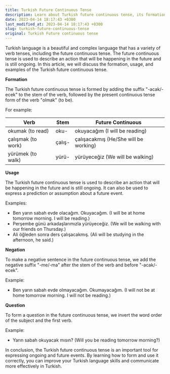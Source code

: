 ```yaml
---
title: Turkish Future Continuous Tense
description: Learn about Turkish future continuous tense, its formation, usage, and examples. Improve your Turkish language with Pronunciation Coach AI.
date: 2023-04-14 18:17:43 +0300
last_modified_at: 2023-04-14 18:17:43 +0300
slug: turkish-future-continuous-tense
original: Turkish Future continuous tense
---
```

Turkish language is a beautiful and complex language that has a variety of verb tenses, including the future continuous tense. The future continuous tense is used to describe an action that will be happening in the future and is still ongoing. In this article, we will discuss the formation, usage, and examples of the Turkish future continuous tense.

**Formation**

The Turkish future continuous tense is formed by adding the suffix "-acak/-ecek" to the stem of the verb, followed by the present continuous tense form of the verb "olmak" (to be).

For example:

| Verb | Stem | Future Continuous |
| ---- | ---- | ---------------- |
| okumak (to read) | oku- | okuyacağım (I will be reading) |
| çalışmak (to work) | çalış- | çalışacakmış (He/She will be working) |
| yürümek (to walk) | yürü- | yürüyeceğiz (We will be walking) |

**Usage**

The Turkish future continuous tense is used to describe an action that will be happening in the future and is still ongoing. It can also be used to express a prediction or assumption about a future event.

Examples:

- Ben yarın sabah evde olacağım. Okuyacağım. (I will be at home tomorrow morning. I will be reading.)
- Perşembe günü arkadaşlarımızla yürüyeceğiz. (We will be walking with our friends on Thursday.)
- Ali öğleden sonra ders çalışacakmış. (Ali will be studying in the afternoon, he said.)

**Negation**

To make a negative sentence in the future continuous tense, we add the negative suffix "-me/-ma" after the stem of the verb and before "-acak/-ecek".

Example:

- Ben yarın sabah evde olmayacağım. Okumayacağım. (I will not be at home tomorrow morning. I will not be reading.)

**Question**

To form a question in the future continuous tense, we invert the word order of the subject and the first verb.

Example:

- Yarın sabah okuyacak mısın? (Will you be reading tomorrow morning?)

In conclusion, the Turkish future continuous tense is an important tool for expressing ongoing and future events. By learning how to form and use it correctly, you can improve your Turkish language skills and communicate more effectively in Turkish.